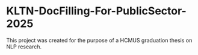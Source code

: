 # KLTN-DocFilling-For-PublicSector-2025
This project was created for the purpose of a HCMUS graduation thesis on NLP research.
